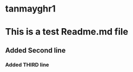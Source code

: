 # tanmayghr1
<h1>This is a test Readme.md file</h1>
<h2>Added Second line</h2>
<h3>Added THIRD line</h3>
